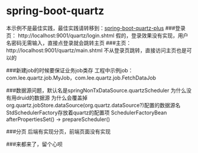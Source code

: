 # spring-boot-quartz

本示例不是最佳实践，最佳实践请转移到：<a href="https://gitee.com/youzhibing/spring-boot-2.0.3/tree/master/spring-boot-quartz-plus" target="_blank">spring-boot-quartz-plus</a>
###登录页：
    http://localhost:9001/quartz/login.shtml
    假的，登录效果没有实现，用户名密码无需输入，直接点登录就会跳转主页
###主页：
    http://localhost:9001/quartz/main.shtml
    不从登录页跳转，直接访问主页也是可以的

###新建job的时候要保证业务job类存
    工程中示例job：com.lee.quartz.job.MyJob，com.lee.quartz.job.FetchDataJob

###数据源问题，默认名是springNonTxDataSource.quartzScheduler
    为什么没有用druid的数据源
    为什么会覆盖掉org.quartz.jobStore.dataSource(org.quartz.dataSource?)配置的数据源名
    StdSchedulerFactory存放着quartz的配置项
    SchedulerFactoryBean
    	afterPropertiesSet() -> prepareScheduler()

###分页
    后端有实现分页，前端页面没有实现

###来都来了，留个心呗
